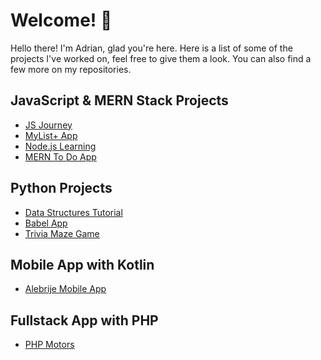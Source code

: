 # Welcome! 👋

Hello there! I'm Adrian, glad you're here. Here is a list of some of the projects I've worked on, feel free to give them a look.
You can also find a few more on my repositories. 

## JavaScript & MERN Stack Projects
* [JS Journey](https://github.com/lea19019/JS-Journey)
* [MyList+ App](https://github.com/lea19019/cse341-node-team)
* [Node.js Learning](https://github.com/lea19019/Node.js-Learning)
* [MERN To Do App](https://github.com/lea19019/MERN-To-Do-App)

## Python Projects
* [Data Structures Tutorial](https://github.com/lea19019/DataStructure-Tutorial)
* [Babel App](https://github.com/lea19019/Babel)
* [Trivia Maze Game](https://github.com/lea19019/Trivia-Maze)

## Mobile App with Kotlin
* [Alebrije Mobile App](https://github.com/lea19019/Alebrije-MobileApp)
 
## Fullstack App with PHP
* [PHP Motors](https://github.com/lea19019/PHP-Motors)




<!--
**lea19019/lea19019** is a ✨ _special_ ✨ repository because its `README.md` (this file) appears on your GitHub profile.

Here are some ideas to get you started:

- 🔭 I’m currently working on ...
- 🌱 I’m currently learning ...
- 👯 I’m looking to collaborate on ...
- 🤔 I’m looking for help with ...
- 💬 Ask me about ...
- 📫 How to reach me: ...
- 😄 Pronouns: ...
- ⚡ Fun fact: ...
-->
